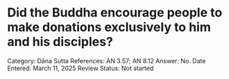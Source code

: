 # Did the Buddha encourage people to make donations exclusively to him and his disciples?

Category: Dāna
Sutta References: AN 3.57; AN 8.12
Answer: No.
Date Entered: March 11, 2025
Review Status: Not started